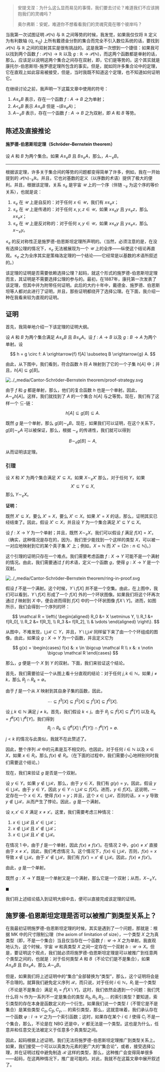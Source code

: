
> 安提戈涅：为什么这么显而易见的事情，我们要去讨论？难道我们不应该拥抱我们的灵魂吗？
> 
> 奥尔弗斯：安妮，难道你不想看看我们的灵魂究竟在哪个彼岸吗？

当我第一次试图证明 $\mathcal P(\mathbb N)$ 与 $\mathbb R$ 之间等势的时候，我发觉，如果我仅仅将 $\mathbb R$ 定义为有利数轴 $(\mathbb Q, \le_\mathbb Q)$ 上所有戴德金分割的集合而完全不引入数位系统的话，要找到 $\mathcal P(\mathbb N)$ 与 $\mathbb R$ 之间的双射其实是很有挑战的。这是我第一次想到一个捷径：如果我可以找到两个函数 $f:\mathcal P(\mathbb N) \to \mathbb R$ 以及 $g: \mathbb R \to \mathcal P(\mathbb N)$，而这两个函数都是单射的话，那么，应该足以说明这两个集合之间存在双射，即，它们是等势的。这个其实就是康托尔-伯恩斯坦-施罗德定理所包含的事实。但是，就如同许多集合论中的定理，它在直观上如此容易被接受，但是，当时我既不知道这个定理，也不知道如何证明它。

在继续讨论之前，我声明一下这篇文章中使用的符号：

1. $A \le_e B$ 表示，存在一个函数 $f: A \to B$ 之为单射；
2. $A <_e B$ 表示 $A \le_e B$ 但是 $\neg(B \le_e A)$；
3. $A \sim_e B$ 表示，存在一个函数 $f: A \to B$ 之为双射，即 $A$ 和 $B$ 等势。

## 陈述及直接推论

#### 施罗德-伯恩斯坦定理（Schröder–Bernstein theorem）

设 $A$ 和 $B$ 为两个集合。如果 $A \le_e B$ 且 $B \le_e A$，那么，$A \sim_e B$。

---

根据该定理，许多关于集合间的等势的问题都变得简单了许多，例如，我在一开始提到的 $\mathcal P(\mathbb N) \sim_e \mathbb R$。并且，它也对基数的定义（以序数的术语）提供了极大的便利。并且，根据该定理，关系 $\le_e$ 是宇宙 $\mathscr U$ 上的一个序（伴随 $\sim_e$ 为这个序的等价关系），也就是说：

1. $\le_e$ 在 $\mathscr U$ 上是自反的：对于任何 $x \in \mathscr U$，我们有 $x \le_e x$；
2. $\le_e$ 在 $\mathscr U$ 上是传递的：对于任何 $x,y,z \in \mathscr U$，如果 $x\le_e y$ 且 $y \le_e z$，那么 $x \le_e x$；
3. $\le_e$ 在 $\mathscr U$ 上是反对称的：对于任何 $x,y \in \mathscr U$，如果 $x \le_e y$ 且 $y \le_e x$，那么 $x \sim_e y$。

$\le_e$ 的反对称性正是施罗德-伯恩斯坦定理所声明的。（当然，必须注意的是，在没有选择公理的情况下，$\le_e$ 无法被展现为一个 $\mathscr U$ 上的全序——纵使这个结论再直观。$\le_e$ 之为全序其实是策梅洛定理的一个结论——它经常是以基数的术语所叙述的。）

该定理的证明是否需要依赖选择公理？起码，就这个形式的施罗德-伯恩斯坦定理而言，其证明是不需要选择公理的参与的。最初，在1887年，康托第一次发表了该定理，但其中并为附带任何证明。此后的大约十年中，戴德金、施罗德、伯恩斯坦等人都对此进行了证明，并且，那些证明都绕开了选择公理。在下面，我介绍一种在我看来较为直观的证明。

## 证明

首先，我简单地介绍一下该定理的证明大纲。

设 $A$ 和 $B$ 为两个集合满足 $A \le_e B$ 且 $B \le_e A$。设 $f: A \to B$ 以及 $g: B \to A$ 为两个单射。设

$$
h = g \circ f: A \xrightarrow{f} f[A] \subseteq B \xrightarrow{g} A.
$$

由此，从下图中，我们看到，符合函数 $h$ 将 $A$ 映射到了它的一个子集 $h[A]$ 中；并且，$h[A] \subseteq g[B]$。

![../_media/Cantor-Schröder–Bernstein theorem/proof-strategy.svg](../_media/Cantor-Schr%C3%B6der%E2%80%93Bernstein%20theorem/proof-strategy.svg)

由于 $f$ 和 $g$ 都是单射，那么，他们的复合函数 $h$ 也是一个单射。因此，$A \sim_e h[A]$。这样，我们就找到了 $A$ 的一个集合 $h[A]$ 与之等势。现在，我们有了这样一个 $\subseteq$-链：

$$
h[A] \subseteq g[B] \subseteq A.
$$

既然 $g$ 是一个单射，那么 $g[B] \sim_e B$。现在，如果我们可以证明，在这个关系下，$g[B] \sim_e A$ 可以被保证，那么，根据 $\sim_e$ 的传递性，我们就可以得到

$$
B \sim_e g[B] \sim A,
$$

从而证明该定理。

### 引理

设 $X$ 和 $X'$ 为两个集合满足 $X' \subseteq X$。如果 $X \sim_e X'$ 那么，对于任何 $Y$，如果
$$
X' \subseteq Y \subseteq X,
$$
那么 $Y \sim_e X$。

**证明：**


既然 $X' \subseteq X$，要么 $X' = X$，要么 $X' \subset X$。如果 $X'= X$ 的话，那么，证明其实已经结束了。因此，假设 $X' \subset X$，并且设 $Y$ 为一个集合满足 $X' \subseteq Y \subseteq X$。

设 $f: X \to Y$ 为一个单射；并且，既然 $X \sim_e X$，我们可以假设 $f$ 满足 $f[X] = X'$。（确实，这种情况是存在的，因为，我们至少能找到一个这样的类型 $X$，可以被一一对应地映射到它的某个真子集 $X'$ 上；例如，$X = \mathbb N$ 而 $X' = \{2n: n \in \mathbb N\}$。）

这个引理的证明只存在一个难点。我们需要考虑函数 $f: X \to Y$ 可能不是一个满射的情况。由此，我们需要通过 $f$ 的术语，定义一个函数 $g$，使得 $g: X \to Y$ 是一个双射。

![../_media/Cantor-Schröder–Bernstein theorem/ring-in-proof.svg](../_media/Cantor-Schr%C3%B6der%E2%80%93Bernstein%20theorem/ring-in-proof.svg)

假设 $f$ 不是一个满射。这个时候，$Y \setminus f[X]$ 并不是一个空集。由此，在上图中，我们可以看到，$Y \setminus f[X]$ 形成了一个 $f[X]$ 外的一个环状图像。如果我们将这个环再次通过 $f$ 映射到 $X$ 中，便会进而得到 $f[X]$ 中的一个环状图像 $f[X \setminus Y]$。进而，如图所示，我们会得到一个序列的环：

$$
\mathcal R = \left\{
\begin{aligned}
R_0 &=  X \setminus Y, \\
R_1 &= f[R_0], \\
R_2 &= f[R_1], \\
R_3 &= f[R_2], \\
& \vdots
\end{aligned}
\right\}.
$$

从图中，不难发现，$\bigcup \mathcal R \subset Y$，并且，$Y \setminus \bigcup \mathcal R$ 同样留下来了由一个个环组成的图像。由此，如果设 $g: X \to Y$ 为一个函数，并且定义它为

$$
g(x) =
\begin{cases}
f(x) &: x \in \bigcup \mathcal R \\
x &: x \notin \bigcup \mathcal R
\end{cases}
$$

那么，$g$ 便是一个 $X$ 到 $Y$ 的双射。下面，我们来验证这个结论。

首先，我们需要验证一个从图上看十分直观的结论：对于任何 $j,k \in \mathbb N$，如果 $j \ne k$，那么 $R_j \cap R_k = \emptyset$。

由于 $f$ 是一个从 $X$ 映射到其自身子集的函数，因此，

$$
\cdots \subseteq f^3 [X] \subseteq f^2[X] \subseteq f^1[X] \subseteq f^0[X].
$$

设 $j,k \in \mathbb N$ 满足 $j \ne k$。首先，我们假设 $k < j$。由于 $R_j \subseteq f^j [X] \subseteq f^k[Y]$ 以及 $R_k = f^k[X] \setminus f^k[Y]$，我们得到
$$
R_j \cap R_k \subseteq (f^{k}[X] \setminus f^k[Y]) \cap f^k[Y] = \emptyset.
$$

$j < k$ 的情况与此类似，我就不在此赘述了。

因此，整个序列 $\mathcal R$ 中的元素是互不相交的。也因此，对于任何 $i \in \mathbb N$ 以及 $x \in X$，如果 $x \in R_i$，那么 $f(x) \notin R_i$。（在下面的过程中，我们需要小心地辨别何时我们需要这个结论。）

现在，我们来验证 $g$ 是否是一个双射。

设 $y \in Y$。如果 $y \notin \bigcup \mathcal R$，那么，由于 $y \in X$，我们有 $g(y) = y$。因此，假设 $y \in \bigcup \mathcal R$。由于 $y \in Y$，因此 $y \in Y \cap \bigcup \mathcal R \subseteq f[X]$。进而，$y \in f[X]$。这说明，一定存在一个 $x \in X$，使得 $f(x) = y$；并且，这个 $x \in \bigcup \mathcal R$，否则的话，$x = y$ 导致 $y \notin \bigcup \mathcal R$，从而产生了悖论。因此，$g$ 是一个满射。

设 $x,x' \in X$ 满足 $x \ne x'$。这里，我们需要考虑三种情况：

1. $x \in \bigcup \mathcal R$ 且 $x' \in \bigcup \mathcal R$；
2. $x \notin \bigcup \mathcal R$ 且 $x' \notin \bigcup \mathcal R$；
3. $x \in \bigcup \mathcal R$ 且 $x' \notin \bigcup \mathcal R$。

在情况 1 中，由于 $f$ 是一个单射，因此 $f(x) \ne f(x')$。在情况 2 中，$g(x) \ne x'$ 直接由于 $x \ne x'$。因此，我们考虑情况 3。这个情况下，$f(x) \in \bigcup \mathcal R$，否则，$f(x) = x$ 导致 $x \notin \bigcup \mathcal R$。由于 $x' \notin \bigcup \mathcal R$，我们有 $f(x') = x' \notin \bigcup \mathcal R$。因此，$f(x) \ne f(x')$。

由此，$g$ 是一个单射。

既然 $g: X \to Y$ 既是一个单射又是一个满射，那么它是一个双射；从而，$X \sim_e Y$。

$\blacksquare$

我们将上述结论插入到证明大纲中去，便可以直接完成该定理的证明。

## 施罗德-伯恩斯坦定理是否可以被推广到类型关系上？

在我最初证明施罗德-伯恩斯坦定理的时候，其实是遇到了一个问题，那就是：根据 MK 中的尺寸限制公理（the axiom of limitation of size），一个类型 $X$ 之为真类型（即，不是一个集合）当且仅当存在一个函数 $f: \mathscr U \to X$ 之为单射。我直观地认为，这个时候，宇宙 $\mathscr U$ 和真类型 $X$ 之间一定存在一个双射 $b: \mathscr U \to X$。但是，要证明这个观点，我们就必须将施罗德-伯恩斯坦定理是可以被推广到任意两个类型之间的，也就是：对于任何类型 $A$ 和 $B$（不论它们是不是集合），如果 $A \le_e B$ 且 $B \le_e A$，那么 $A \sim_e B$。

但是，如果我们将上述证明中的“集合”全部替换为“类型”，那么，这个证明将会是不合理的。就算我们避免定义序列 $\mathcal R$，而只说，对于任何 $i \in \mathbb N$，$R_i$ 是一个类型（不论是不是集合）满足 $R_i = f^i[X \setminus Y]$，这时，我们依然会遇到一个问题：我们凭什么将 $\mathbb N$ 作为一系列不一定是集合的类型 $R_0, R_1, R_2, \ldots$ 的索引类型？要知道，索引类型的存在本身是函数定义的一个衍生。如果我们说一个类型 $I$（不管它是不是集合）是某些类型 $C_\alpha, C_\beta, C_\gamma, \ldots$ 的索引类型，那么，这就意味着，我们承认存在一个函数 $\varphi: I \to \mathcal C$ 之为一个索引函数；这时，如果存在某个 $i \in I$ 使得 $C_i$ 不是一个集合，那么，不论是在 NBG 还是中，$\mathcal C$ 都无法是一个类型。这也是为什么，任意并和任意交无法被定义于任意多个真类型之间。

因此，起码根据上述证明，我们无法将施罗德-伯恩斯坦定理推广到类型关系上。如果，我们接受一个可以以真类为元素的更广大的“集合论”，或者，接受选择公理，并在证明过程中避免制造 $\mathcal R$ 这样的类型，那么，这种推广会变得简单很多——起码，在这两种情况下，推广是可能的。对此，我就不在这篇文章中展开叙述了。